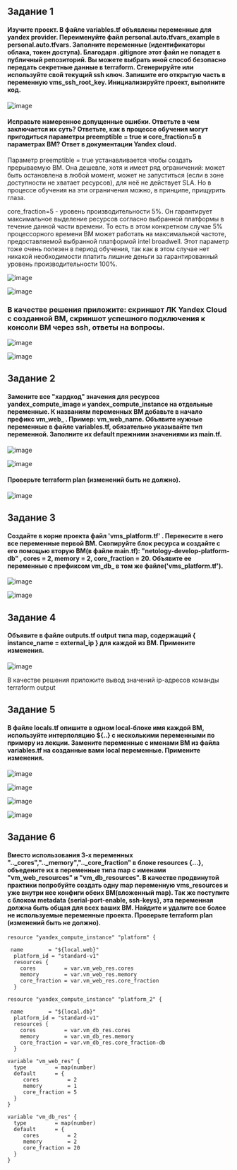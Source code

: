 ## Задание 1
#### Изучите проект. В файле variables.tf объявлены переменные для yandex provider. Переименуйте файл personal.auto.tfvars_example в personal.auto.tfvars. Заполните переменные (идентификаторы облака, токен доступа). Благодаря .gitignore этот файл не попадет в публичный репозиторий. Вы можете выбрать иной способ безопасно передать секретные данные в terraform. Сгенерируйте или используйте свой текущий ssh ключ. Запишите его открытую часть в переменную vms_ssh_root_key. Инициализируйте проект, выполните код. 

![image](https://github.com/dikalov/devops-28/assets/126553776/738adcae-0229-4e65-ac06-a56f094dab71)

#### Исправьте намеренное допущенные ошибки. Ответьте в чем заключается их суть? Ответьте, как в процессе обучения могут пригодиться параметры preemptible = true и core_fraction=5 в параметрах ВМ? Ответ в документации Yandex cloud.

Параметр preemptible = true устанавливается чтобы создать прерываемую ВМ. Она дешевле, хотя и имеет ряд ограничений: может быть остановлена в любой момент, может не запуститься (если в зоне доступности не хватает ресурсов), для неё не действует SLA. Но в процессе обучения на эти ограничения можно, в принципе, прищурить глаза.

core_fraction=5 - уровень производительности 5%. Он гарантирует максимальное выделение ресурсов согласно выбранной платформы в течение данной части времени. То есть в этом конкретном случае 5% процессорного времени ВМ может работать на максимальной частоте, предоставляемой выбранной платформой intel broadwell. Этот параметр тоже очень полезен в период обучения, так как в этом случае нет никакой необходимости платить лишние деньги за гарантированный уровень производительности 100%.

![image](https://github.com/dikalov/devops-28/assets/126553776/92013b58-7464-44bf-9cb5-9199f79da044)

![image](https://github.com/dikalov/devops-28/assets/126553776/b6826210-b1ab-4927-ad30-a024619043dd)

### В качестве решения приложите: скриншот ЛК Yandex Cloud с созданной ВМ, скриншот успешного подключения к консоли ВМ через ssh, ответы на вопросы.

![image](https://github.com/dikalov/devops-28/assets/126553776/bb9b9c2e-5175-4ae4-acb9-152edbfa5d57)

![image](https://github.com/dikalov/devops-28/assets/126553776/c03b22a4-1d43-45c1-ab37-ecb3677ff04a)

## Задание 2
#### Замените все "хардкод" значения для ресурсов yandex_compute_image и yandex_compute_instance на отдельные переменные. К названиям переменных ВМ добавьте в начало префикс vm_web_ . Пример: vm_web_name. Объявите нужные переменные в файле variables.tf, обязательно указывайте тип переменной. Заполните их default прежними значениями из main.tf.

![image](https://github.com/dikalov/devops-28/assets/126553776/8b82daea-0856-4509-8e44-5e11ef88506c)

![image](https://github.com/dikalov/devops-28/assets/126553776/6f5e7fc3-995b-4274-b8ad-67f0ad77244a)

#### Проверьте terraform plan (изменений быть не должно).

![image](https://github.com/dikalov/devops-28/assets/126553776/ab64e65d-9f00-4b43-853e-9dd233861cd2)

## Задание 3
#### Создайте в корне проекта файл 'vms_platform.tf' . Перенесите в него все переменные первой ВМ. Скопируйте блок ресурса и создайте с его помощью вторую ВМ(в файле main.tf): "netology-develop-platform-db" , cores = 2, memory = 2, core_fraction = 20. Объявите ее переменные с префиксом vm_db_ в том же файле('vms_platform.tf').

![image](https://github.com/dikalov/devops-28/assets/126553776/e55f4202-d979-4835-9036-0ec2b90d300d)

![image](https://github.com/dikalov/devops-28/assets/126553776/423cbafc-790e-4fd8-bf91-6d8ed0419ab2)

## Задание 4
#### Объявите в файле outputs.tf output типа map, содержащий { instance_name = external_ip } для каждой из ВМ. Примените изменения.

![image](https://github.com/dikalov/devops-28/assets/126553776/36ab8fd4-c47e-4c63-9ec5-1a3f1a6906ac)

В качестве решения приложите вывод значений ip-адресов команды terraform output

## Задание 5
#### В файле locals.tf опишите в одном local-блоке имя каждой ВМ, используйте интерполяцию ${..} с несколькими переменными по примеру из лекции. Замените переменные с именами ВМ из файла variables.tf на созданные вами local переменные. Примените изменения.

![image](https://github.com/dikalov/devops-28/assets/126553776/4a3d9191-1847-47c6-94de-93a0cbe7128f)

![image](https://github.com/dikalov/devops-28/assets/126553776/66e955e5-2e77-4abf-95e2-81c650b7fc3a)

![image](https://github.com/dikalov/devops-28/assets/126553776/38383e7f-c5e3-4909-af27-d313dea8f6e4)

![image](https://github.com/dikalov/devops-28/assets/126553776/580b504d-1e47-4148-8633-352dd78ad227)

## Задание 6
#### Вместо использования 3-х переменных ".._cores",".._memory",".._core_fraction" в блоке resources {...}, объедените их в переменные типа map с именами "vm_web_resources" и "vm_db_resources". В качестве продвинутой практики попробуйте создать одну map переменную vms_resources и уже внутри нее конфиги обеих ВМ(вложенный map). Так же поступите с блоком metadata {serial-port-enable, ssh-keys}, эта переменная должна быть общая для всех ваших ВМ. Найдите и удалите все более не используемые переменные проекта. Проверьте terraform plan (изменений быть не должно).

```
resource "yandex_compute_instance" "platform" {

 name        = "${local.web}"
  platform_id = "standard-v1"
  resources {
    cores         = var.vm_web_res.cores
    memory        = var.vm_web_res.memory
    core_fraction = var.vm_web_res.core_fraction
  }
```
```
resource "yandex_compute_instance" "platform_2" {

 name        = "${local.db}"
  platform_id = "standard-v1"
  resources {
    cores         = var.vm_db_res.cores
    memory        = var.vm_db_res.memory
    core_fraction = var.vm_db_res.core_fraction-db
  }
```
```
variable "vm_web_res" {
  type         = map(number)
  default      = {
     cores         = 2
     memory        = 1
     core_fraction = 5
  }
}

variable "vm_db_res" {
  type         = map(number)
  default      = {
     cores         = 2
     memory        = 2
     core_fraction = 20
  }
}
```



